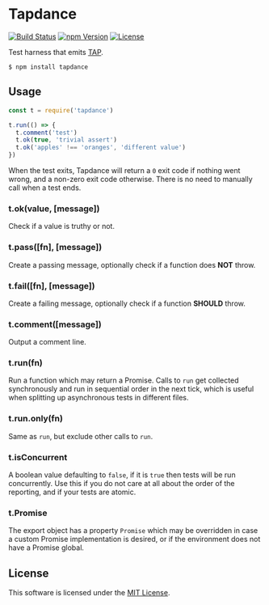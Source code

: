 # Tapdance

[![Build Status](https://img.shields.io/travis/0x8890/tapdance/master.svg?style=flat-square)](https://travis-ci.org/0x8890/tapdance)
[![npm Version](https://img.shields.io/npm/v/tapdance.svg?style=flat-square)](https://www.npmjs.com/package/tapdance)
[![License](https://img.shields.io/npm/l/tapdance.svg?style=flat-square)](https://raw.githubusercontent.com/0x8890/tapdance/master/LICENSE)

Test harness that emits [TAP](https://testanything.org).

```
$ npm install tapdance
```


## Usage

```js
const t = require('tapdance')

t.run(() => {
  t.comment('test')
  t.ok(true, 'trivial assert')
  t.ok('apples' !== 'oranges', 'different value')
})
```

When the test exits, Tapdance will return a `0` exit code if nothing went wrong, and a non-zero exit code otherwise. There is no need to manually call when a test ends.


### t.ok(value, [message])

Check if a value is truthy or not.


### t.pass([fn], [message])

Create a passing message, optionally check if a function does **NOT** throw.


### t.fail([fn], [message])

Create a failing message, optionally check if a function **SHOULD** throw.


### t.comment([message])

Output a comment line.


### t.run(fn)

Run a function which may return a Promise. Calls to `run` get collected synchronously and run in sequential order in the next tick, which is useful when splitting up asynchronous tests in different files.


### t.run.only(fn)

Same as `run`, but exclude other calls to `run`.


### t.isConcurrent

A boolean value defaulting to `false`, if it is `true` then tests will be run concurrently. Use this if you do not care at all about the order of the reporting, and if your tests are atomic.


### t.Promise

The export object has a property `Promise` which may be overridden in case a custom Promise implementation is desired, or if the environment does not have a Promise global.


## License

This software is licensed under the [MIT License](//github.com/0x8890/tapdance/blob/master/LICENSE).
